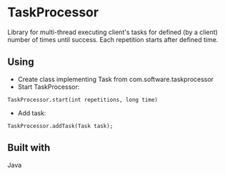 # TaskProcessor

Library for multi-thread executing client's tasks for defined (by a client)
number of times until success. Each repetition starts after defined time.

## Using

* Create class implementing Task from com.software.taskprocessor
* Start TaskProcessor:
````
TaskProcessor.start(int repetitions, long time)
````
* Add task:
````
TaskProcessor.addTask(Task task);
````

## Built with
Java